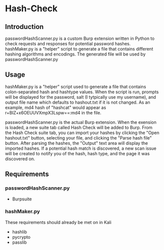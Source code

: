 # Hash-Check
## Introduction
passwordHashScanner.py is a custom Burp extension written in Python to check requests and responses for potential password hashes. hashMaker.py is a "helper" script to generate a file that contains different hashing algorithms and encodings. The generated file will be used by passwordHashScanner.py

## Usage
hashMaker.py is a "helper" script used to generate a file that contains colon-separated hash and hashtype values. When the script is run, prompts will be displayed for the password, salt (I tytpically use my username), and output file name which defaults to hashout.txt if it is not changed. As an example, md4 hash of "hashcat" would appear as r+BIZ+x6OEUUVXmpX3Lspw==:md4 in the file.

passwordHashScanner.py is the actual Burp extension. When the exension is loaded, a new suite tab called Hash Check will be added to Burp. From the Hash Check suite tab, you can import your hashes by clicking the "Open hashout.txt" button, selecting your file, and clicking the "Parse hash file" button. After parsing the hashes, the "Output" text area will display the imported hashes. If a potential hash match is discovered, a new scan issue will be created to notify you of the hash, hash type, and the page it was discovered on.

## Requirements
### passwordHashScanner.py
* Burpsuite

### hashMaker.py
These requirements should already be met on in Kali
* hashlib
* pycrypto
* passlib

